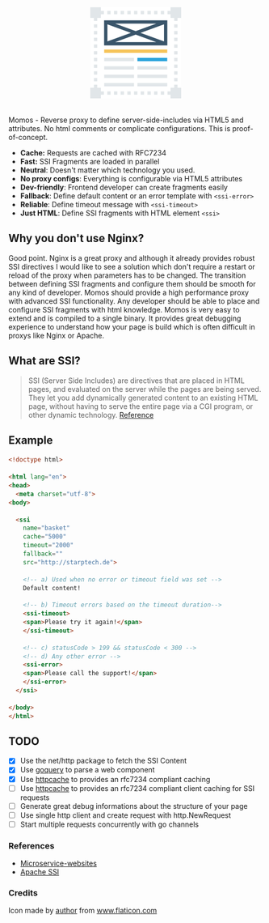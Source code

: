 <p align="center">
    <img src="logo.png" alt="Momos logo" /><br /><br />
</p>

Momos - Reverse proxy to define server-side-includes via HTML5 and attributes. No html comments or complicate configurations. This is proof-of-concept. 

- **Cache:** Requests are cached with RFC7234
- **Fast:** SSI Fragments are loaded in parallel
- **Neutral**: Doesn't matter which technology you used.
- **No proxy configs**: Everything is configurable via HTML5 attributes
- **Dev-friendly**: Frontend developer can create fragments easily
- **Fallback**: Define default content or an error template with `<ssi-error>`
- **Reliable**: Define timeout message with `<ssi-timeout>`
- **Just HTML**: Define SSI fragments with HTML element `<ssi>`

## Why you don't use Nginx?
Good point. Nginx is a great proxy and although it already provides robust SSI directives I would like to see a solution which don't require a restart or reload of the proxy when parameters has to be changed. The transition between defining SSI fragments and configure them should be smooth for any kind of developer. Momos should provide a high performance proxy with advanced SSI functionality. Any developer should be able to place and configure SSI fragments with html knowledge. Momos is very easy to extend and is compiled to a single binary. It provides great debugging experience to understand how your page is build which is often difficult in proxys like Nginx or Apache.

## What are SSI?

> SSI (Server Side Includes) are directives that are placed in HTML pages, and evaluated on the server while the pages are being served. They let you add dynamically generated content to an existing HTML page, without having to serve the entire page via a CGI program, or other dynamic technology.
[Reference](https://httpd.apache.org/docs/current/howto/ssi.html#page-header)


## Example
```html
<!doctype html>

<html lang="en">
<head>
  <meta charset="utf-8">
<body>

  <ssi
    name="basket"
    cache="5000"
    timeout="2000"
    fallback=""
    src="http://starptech.de">

    <!-- a) Used when no error or timeout field was set -->
    Default content!
    
    <!-- b) Timeout errors based on the timeout duration-->
    <ssi-timeout>
    <span>Please try it again!</span>
    </ssi-timeout>
    
    <!-- c) statusCode > 199 && statusCode < 300 -->
    <!-- d) Any other error -->
    <ssi-error>
    <span>Please call the support!</span>
    </ssi-error>
  </ssi>
  
</body>
</html>
```

## TODO
- [X] Use the net/http package to fetch the SSI Content
- [X] Use [goquery](https://github.com/PuerkitoBio/goquery) to parse a web component
- [X] Use [httpcache](https://github.com/lox/httpcache) to provides an rfc7234 compliant caching
- [ ] Use [httpcache](https://github.com/gregjones/httpcache) to provides an rfc7234 compliant client caching for SSI requests
- [ ] Generate great debug informations about the structure of your page
- [ ] Use single http client and create request with http.NewRequest
- [ ] Start multiple requests concurrently with go channels

### References
- [Microservice-websites](https://gustafnk.github.io/microservice-websites/#integration-techniques)
- [Apache SSI](https://httpd.apache.org/docs/current/howto/ssi.html#page-header)
### Credits
Icon made by [author](https://www.flaticon.com/authors/dinosoftlabs) from www.flaticon.com
